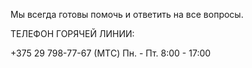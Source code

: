 ﻿Мы всегда готовы помочь и ответить на все вопросы.

ТЕЛЕФОН ГОРЯЧЕЙ ЛИНИИ:

+375 29 798-77-67 (MTС) Пн. - Пт. 8:00 - 17:00
